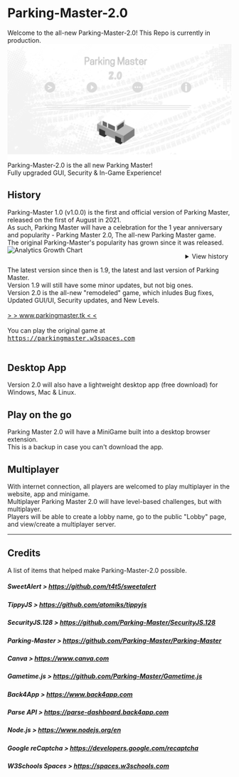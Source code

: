# Parking-Master-2.0
Welcome to the all-new Parking-Master-2.0! This Repo is currently in production.
<img src="preview.png" />
Parking-Master-2.0 is the all new Parking Master!
<br>
Fully upgraded GUI, Security & In-Game Experience!
<br>
## History
Parking-Master 1.0 (v1.0.0) is the first and official version of Parking Master, released on the first of August in 2021.
<br>
As such, Parking Master will have a celebration for the 1 year anniversary and popularity - Parking Master 2.0, The all-new Parking Master game.
<br>
The original Parking-Master's popularity has grown since it was released.
<img align="left" alt="Analytics Growth Chart" src="https://user-images.githubusercontent.com/88283567/167962660-0eb83720-109c-4655-9626-d421d0911f68.png" width="400" />
<br>
<details>
<summary>View history</summary>
<br>
<br>
v1.9
<img src="https://user-images.githubusercontent.com/88283567/164757620-85fd5706-5ef0-4214-882f-1706ae7071e2.png" />
<br>
v1.6
<img src="https://user-images.githubusercontent.com/88283567/164759776-8c5aff07-a96b-44f3-a4d9-9459bdcca2f1.png" />
<br>
< v1.0 (in production)
<img src="https://user-images.githubusercontent.com/88283567/164761406-fb962e3a-d0e9-45e9-b265-6236ee649efe.png" />
<br>
</details>

The latest version since then is 1.9, the latest and last version of Parking Master.
<br>
Version 1.9 will still have some minor updates, but not big ones.
<br>
Version 2.0 is the all-new "remodeled" game, which inludes Bug fixes, Updated GUI/UI, Security updates, and New Levels.
<br>
<br>
[\> \><u> www.parkingmaster.tk </u>\< \<](https://www.parkingmaster.tk)
<br>
<br>
You can play the original game at <kbd>https://parkingmaster.w3spaces.com</kbd>
<br>
<br>
<h2 align="left">Desktop App</h2>
Version 2.0 will also have a lightweight desktop app (free download) for Windows, Mac & Linux.
<br>
<h2>Play on the go</h2>
Parking Master 2.0 will have a MiniGame built into a desktop browser extension.
<br>
This is a backup in case you can't download the app.
<h2>Multiplayer</h2>
With internet connection, all players are welcomed to play multiplayer in the website, app and minigame.
<br>
Multiplayer Parking Master 2.0 will have level-based challenges, but with multiplayer.
<br>
Players will be able to create a lobby name, go to the public "Lobby" page, and view/create a multiplayer server.
<hr>
<h2>Credits</h2>
A list of items that helped make Parking-Master-2.0 possible.

##### SweetAlert \> https://github.com/t4t5/sweetalert
##### TippyJS \> https://github.com/atomiks/tippyjs
##### SecurityJS.128 \> https://github.com/Parking-Master/SecurityJS.128
##### Parking-Master \> https://github.com/Parking-Master/Parking-Master
##### Canva \> https://www.canva.com
##### Gametime.js \> https://github.com/Parking-Master/Gametime.js
##### Back4App \> https://www.back4app.com
##### Parse API \> https://parse-dashboard.back4app.com
##### Node.js \> https://www.nodejs.org/en
##### Google reCaptcha \> https://developers.google.com/recaptcha
##### W3Schools Spaces \> https://spaces.w3schools.com
